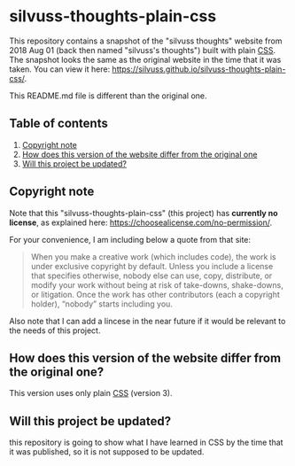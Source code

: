 # silvuss-thoughts-plain-css

This repository contains a snapshot of the "silvuss thoughts" website from 2018 Aug 01 (back then named "silvuss's thoughts") built with plain [CSS](https://developer.mozilla.org/en-US/docs/Web/CSS). The snapshot looks the same as the original website in the time that it was taken. You can view it here: https://silvuss.github.io/silvuss-thoughts-plain-css/.

This README.md file is different than the original one.

## Table of contents

1. [Copyright note](#copyright-note)
2. [How does this version of the website differ from the original one](#how-does-this-version-of-the-website-differ-from-the-original-one)
3. [Will this project be updated?](#will-this-project-be-updated)

## Copyright note

Note that this "silvuss-thoughts-plain-css" (this project) has **currently no license**, as explained here: https://choosealicense.com/no-permission/.

For your convenience, I am including below a quote from that site:
> When you make a creative work (which includes code), the work is under exclusive copyright by default. Unless you include a license that specifies otherwise, nobody else can use, copy, distribute, or modify your work without being at risk of take-downs, shake-downs, or litigation. Once the work has other contributors (each a copyright holder), “nobody” starts including you.

Also note that I can add a lincese in the near future if it would be relevant to the needs of this project.

## How does this version of the website differ from the original one?

This version uses only plain [CSS](https://developer.mozilla.org/en-US/docs/Web/CSS) (version 3).

## Will this project be updated?

this repository is going to show what I have learned in CSS by the time that it was published, so it is not supposed to be updated.

